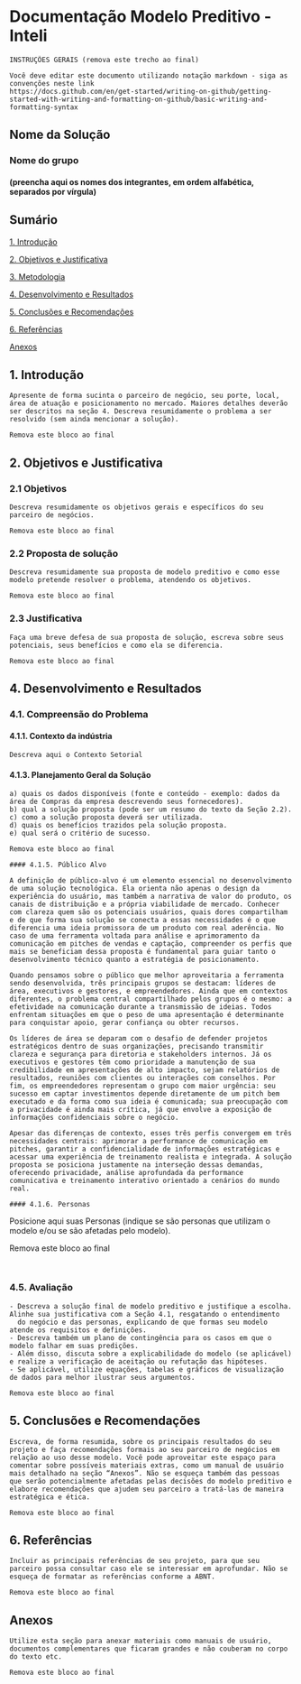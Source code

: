 # Documentação Modelo Preditivo - Inteli

```
INSTRUÇÕES GERAIS (remova este trecho ao final)

Você deve editar este documento utilizando notação markdown - siga as convenções neste link 
https://docs.github.com/en/get-started/writing-on-github/getting-started-with-writing-and-formatting-on-github/basic-writing-and-formatting-syntax
```

## Nome da Solução
### Nome do grupo
#### (preencha aqui os nomes dos integrantes, em ordem alfabética, separados por vírgula)

## Sumário
[1. Introdução](#c1)

[2. Objetivos e Justificativa](#c2)

[3. Metodologia](#c3)

[4. Desenvolvimento e Resultados](#c4)

[5. Conclusões e Recomendações](#c5)

[6. Referências](#c6)

[Anexos](#attachments)


## <a name="c1"></a>1. Introdução
```
Apresente de forma sucinta o parceiro de negócio, seu porte, local, área de atuação e posicionamento no mercado. Maiores detalhes deverão ser descritos na seção 4. Descreva resumidamente o problema a ser resolvido (sem ainda mencionar a solução). 

Remova este bloco ao final
```

## <a name="c2"></a>2. Objetivos e Justificativa
### 2.1 Objetivos
```
Descreva resumidamente os objetivos gerais e específicos do seu parceiro de negócios.

Remova este bloco ao final
```

### 2.2 Proposta de solução
```
Descreva resumidamente sua proposta de modelo preditivo e como esse modelo pretende resolver o problema, atendendo os objetivos.

Remova este bloco ao final
```

### 2.3 Justificativa
```
Faça uma breve defesa de sua proposta de solução, escreva sobre seus potenciais, seus benefícios e como ela se diferencia.

Remova este bloco ao final
```

## <a name="c4"></a>4. Desenvolvimento e Resultados
### 4.1. Compreensão do Problema
#### 4.1.1. Contexto da indústria 
```
Descreva aqui o Contexto Setorial

```

#### 4.1.3. Planejamento Geral da Solução
```
a) quais os dados disponíveis (fonte e conteúdo - exemplo: dados da área de Compras da empresa descrevendo seus fornecedores).
b) qual a solução proposta (pode ser um resumo do texto da Seção 2.2).
c) como a solução proposta deverá ser utilizada.
d) quais os benefícios trazidos pela solução proposta.
e) qual será o critério de sucesso.

Remova este bloco ao final
```

```
#### 4.1.5. Público Alvo

A definição de público-alvo é um elemento essencial no desenvolvimento de uma solução tecnológica. Ela orienta não apenas o design da experiência do usuário, mas também a narrativa de valor do produto, os canais de distribuição e a própria viabilidade de mercado. Conhecer com clareza quem são os potenciais usuários, quais dores compartilham e de que forma sua solução se conecta a essas necessidades é o que diferencia uma ideia promissora de um produto com real aderência. No caso de uma ferramenta voltada para análise e aprimoramento da comunicação em pitches de vendas e captação, compreender os perfis que mais se beneficiam dessa proposta é fundamental para guiar tanto o desenvolvimento técnico quanto a estratégia de posicionamento.

Quando pensamos sobre o público que melhor aproveitaria a ferramenta sendo desenvolvida, três principais grupos se destacam: líderes de área, executivos e gestores, e empreendedores. Ainda que em contextos diferentes, o problema central compartilhado pelos grupos é o mesmo: a efetividade na comunicação durante a transmissão de ideias. Todos enfrentam situações em que o peso de uma apresentação é determinante para conquistar apoio, gerar confiança ou obter recursos.

Os líderes de área se deparam com o desafio de defender projetos estratégicos dentro de suas organizações, precisando transmitir clareza e segurança para diretoria e stakeholders internos. Já os executivos e gestores têm como prioridade a manutenção de sua credibilidade em apresentações de alto impacto, sejam relatórios de resultados, reuniões com clientes ou interações com conselhos. Por fim, os empreendedores representam o grupo com maior urgência: seu sucesso em captar investimentos depende diretamente de um pitch bem executado e da forma como sua ideia é comunicada; sua preocupação com a privacidade é ainda mais crítica, já que envolve a exposição de informações confidenciais sobre o negócio.

Apesar das diferenças de contexto, esses três perfis convergem em três necessidades centrais: aprimorar a performance de comunicação em pitches, garantir a confidencialidade de informações estratégicas e acessar uma experiência de treinamento realista e integrada. A solução proposta se posiciona justamente na interseção dessas demandas, oferecendo privacidade, análise aprofundada da performance comunicativa e treinamento interativo orientado a cenários do mundo real.

#### 4.1.6. Personas
```
Posicione aqui suas Personas (indique se são personas que utilizam o modelo e/ou se são afetadas pelo modelo).

Remova este bloco ao final
```


```

### 4.5. Avaliação
```
- Descreva a solução final de modelo preditivo e justifique a escolha. Alinhe sua justificativa com a Seção 4.1, resgatando o entendimento 
  do negócio e das personas, explicando de que formas seu modelo atende os requisitos e definições. 
- Descreva também um plano de contingência para os casos em que o modelo falhar em suas predições.
- Além disso, discuta sobre a explicabilidade do modelo (se aplicável) e realize a verificação de aceitação ou refutação das hipóteses.
- Se aplicável, utilize equações, tabelas e gráficos de visualização de dados para melhor ilustrar seus argumentos. 

Remova este bloco ao final
```

## <a name="c5"></a>5. Conclusões e Recomendações
```
Escreva, de forma resumida, sobre os principais resultados do seu projeto e faça recomendações formais ao seu parceiro de negócios em relação ao uso desse modelo. Você pode aproveitar este espaço para comentar sobre possíveis materiais extras, como um manual de usuário mais detalhado na seção “Anexos”. Não se esqueça também das pessoas que serão potencialmente afetadas pelas decisões do modelo preditivo e elabore recomendações que ajudem seu parceiro a tratá-las de maneira estratégica e ética. 

Remova este bloco ao final
```

## <a name="c6"></a>6. Referências
```
Incluir as principais referências de seu projeto, para que seu parceiro possa consultar caso ele se interessar em aprofundar. Não se esqueça de formatar as referências conforme a ABNT.

Remova este bloco ao final
```

## <a name="attachments"></a>Anexos
```
Utilize esta seção para anexar materiais como manuais de usuário, documentos complementares que ficaram grandes e não couberam no corpo do texto etc.

Remova este bloco ao final
```
